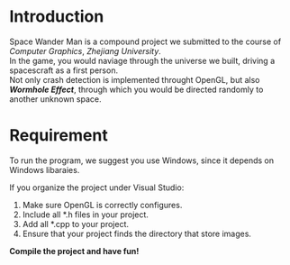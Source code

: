 # Introduction

Space Wander Man is a compound project we submitted to the course of _Computer Graphics_, _Zhejiang University_.  
In the game, you would naviage through the universe we built, driving a spacescraft as a first person.  
Not only crash detection is implemented throught OpenGL, but also **_Wormhole Effect_**, through which you would be directed randomly to another unknown space.  

# Requirement

To run the program, we suggest you use Windows, since it depends on Windows libaraies.

If you organize the project under Visual Studio:

 1. Make sure OpenGL is correctly configures.
 2. Include all *.h files in your project.
 3. Add all *.cpp to your project.
 4. Ensure that your project finds the directory that store images.

**Compile the project and have fun!**
